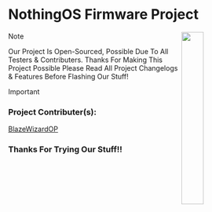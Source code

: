# NothingOS Firmware Project

<!-- Preview Nothing(R) Brand Logo -->
<img align="right" width="30%" src="https://avatars.githubusercontent.com/u/107549421?v=4">

> [!NOTE]
> Our Project Is Open-Sourced, Possible Due To All Testers & Contributers. Thanks For Making This Project Possible
> Please Read All Project Changelogs & Features Before Flashing Our Stuff!

> [!IMPORTANT]
> ### Project Contributer(s):
> [BlazeWizardOP ](https://t.me/blazewizardop)

### Thanks For Trying Our Stuff!!
